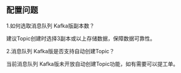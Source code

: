 ## 配置问题

1.如何选取消息队列 Kafka版副本数？</br>

建议Topic创建时选择3副本或以上存储数据，保障数据可靠性。</br>

2.消息队列 Kafka版是否支持自动创建Topic？</br>

当前消息队列 Kafka版未开放自动创建Topic功能，如有需要可以提工单。
